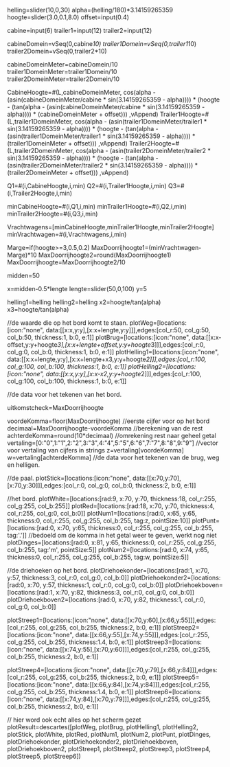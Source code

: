 helling=slider(10,0,30)
alpha=(helling/180)*3.14159265359
hoogte=slider(3.0,0.1,8.0)
offset=input(0.4)

cabine=input(6)
trailer1=input(12)
trailer2=input(12)

cabineDomein=vSeq(0,cabine*10)
trailer1Domein=vSeq(0,trailer1*10)
trailer2Domein=vSeq(0,trailer2*10)

cabineDomeinMeter=cabineDomein/10
trailer1DomeinMeter=trailer1Domein/10
trailer2DomeinMeter=trailer2Domein/10

CabineHoogte=#(L,cabineDomeinMeter, cos(alpha - (asin(cabineDomeinMeter/cabine * sin(3.14159265359 - alpha)))) * (hoogte - (tan(alpha - (asin(cabineDomeinMeter/cabine * sin(3.14159265359 - alpha)))) * (cabineDomeinMeter + offset)))   ,vAppend)
Trailer1Hoogte=#(L,trailer1DomeinMeter, cos(alpha - (asin(trailer1DomeinMeter/trailer1 * sin(3.14159265359 - alpha)))) * (hoogte - (tan(alpha - (asin(trailer1DomeinMeter/trailer1 * sin(3.14159265359 - alpha)))) * (trailer1DomeinMeter + offset)))   ,vAppend)
Trailer2Hoogte=#(L,trailer2DomeinMeter, cos(alpha - (asin(trailer2DomeinMeter/trailer2 * sin(3.14159265359 - alpha)))) * (hoogte - (tan(alpha - (asin(trailer2DomeinMeter/trailer2 * sin(3.14159265359 - alpha)))) * (trailer2DomeinMeter + offset)))   ,vAppend)

Q1=#(i,CabineHoogte,i,min)
Q2=#(i,Trailer1Hoogte,i,min)
Q3=#(i,Trailer2Hoogte,i,min)

minCabineHoogte=#(i,Q1,i,min)
minTrailer1Hoogte=#(i,Q2,i,min)
minTrailer2Hoogte=#(i,Q3,i,min)

Vrachtwagens=[minCabineHoogte,minTrailer1Hoogte,minTrailer2Hoogte]
minVrachtwagen=#(i,Vrachtwagens,i,min)

Marge=if(hoogte>=3,0.5,0.2)
MaxDoorrijhoogte1=(minVrachtwagen-Marge)*10
MaxDoorrijhoogte2=round(MaxDoorrijhoogte1)
MaxDoorrijhoogte=MaxDoorrijhoogte2/10



midden=50

x=midden-0.5*lengte
lengte=slider(50,0,100)
y=5

helling1=helling
helling2=helling
x2=hoogte/tan(alpha)
x3=hoogte/tan(alpha)

 //de waarde die op het bord komt te staan.
plotWeg=[locations:[icon:"none", data:[[x:x,y:y],[x:x+lengte,y:y]]],edges:[col_r:50, col_g:50, col_b:50, thickness:1, b:0, e:1]]
plotBrug=[locations:[icon:"none", data:[[x:x-offset,y:y+hoogte*3],[x:x+lengte+offset,y:y+hoogte*3]]],edges:[col_r:0, col_g:0, col_b:0, thickness:1, b:0, e:1]]
plotHelling1=[locations:[icon:"none", data:[[x:x+lengte,y:y],[x:x+lengte+x3,y:y+hoogte*2]]],edges:[col_r:100, col_g:100, col_b:100, thickness:1, b:0, e:1]]
plotHelling2=[locations:[icon:"none", data:[[x:x,y:y],[x:x-x2,y:y+hoogte*2]]],edges:[col_r:100, col_g:100, col_b:100, thickness:1, b:0, e:1]]

 //de data voor het tekenen van het bord.


uitkomstcheck=MaxDoorrijhoogte

voordeKomma=floor(MaxDoorrijhoogte)
 //eerste cijfer voor op het bord
decimaal=MaxDoorrijhoogte-voordeKomma
 //berekening van de rest
achterdeKomma=round(10*decimaal)
 //omrekening rest naar geheel getal
vertaling=[0:"0",1:"1",2:"2",3:"3",4:"4",5:"5",6:"6",7:"7",8:"8",9:"9"]
 //vector voor vertaling van cijfers in strings
z=vertaling[voordeKomma]
w=vertaling[achterdeKomma]
 //de data voor het tekenen van de brug, weg en helligen.

 //de paal.
plotStick=[locations:[icon:"none", data:[[x:70,y:70],[x:70,y:30]]],edges:[col_r:0, col_g:0, col_b:0, thickness:2, b:0, e:1]]

 //het bord.
plotWhite=[locations:[rad:9, x:70, y:70, thickness:18, col_r:255, col_g:255, col_b:255]]
plotRed=[locations:[rad:18, x:70, y:70, thickness:4, col_r:255, col_g:0, col_b:0]]
plotNum1=[locations:[rad:0, x:65, y:65, thickness:0, col_r:255, col_g:255, col_b:255, tag:z, pointSize:10]]
plotPunt=[locations:[rad:0, x:70, y:65, thickness:0, col_r:255, col_g:255, col_b:255, tag:'.']]
 //bedoeld om de komma in het getal weer te geven, werkt nog niet
plotDinges=[locations:[rad:0, x:81, y:65, thickness:0, col_r:255, col_g:255, col_b:255, tag:'m', pointSize:5]]
plotNum2=[locations:[rad:0, x:74, y:65, thickness:0, col_r:255, col_g:255, col_b:255, tag:w, pointSize:5]]

 //de driehoeken op het bord.
plotDriehoekonder=[locations:[rad:1, x:70, y:57, thickness:3, col_r:0, col_g:0, col_b:0]]
plotDriehoekonder2=[locations:[rad:0, x:70, y:57, thickness:1, col_r:0, col_g:0, col_b:0]]
plotDriehoekboven=[locations:[rad:1, x:70, y:82, thickness:3, col_r:0, col_g:0, col_b:0]]
plotDriehoekboven2=[locations:[rad:0, x:70, y:82, thickness:1, col_r:0, col_g:0, col_b:0]]

plotStreep1=[locations:[icon:"none", data:[[x:70,y:60],[x:66,y:55]]],edges:[col_r:255, col_g:255, col_b:255, thickness:2, b:0, e:1]]
plotStreep2=[locations:[icon:"none", data:[[x:66,y:55],[x:74,y:55]]],edges:[col_r:255, col_g:255, col_b:255, thickness:1.4, b:0, e:1]]
plotStreep3=[locations:[icon:"none", data:[[x:74,y:55],[x:70,y:60]]],edges:[col_r:255, col_g:255, col_b:255, thickness:2, b:0, e:1]]

plotStreep4=[locations:[icon:"none", data:[[x:70,y:79],[x:66,y:84]]],edges:[col_r:255, col_g:255, col_b:255, thickness:2, b:0, e:1]]
plotStreep5=[locations:[icon:"none", data:[[x:66,y:84],[x:74,y:84]]],edges:[col_r:255, col_g:255, col_b:255, thickness:1.4, b:0, e:1]]
plotStreep6=[locations:[icon:"none", data:[[x:74,y:84],[x:70,y:79]]],edges:[col_r:255, col_g:255, col_b:255, thickness:2, b:0, e:1]]

 // hier word ook echt alles op het scherm gezet
plotResult=descartes([plotWeg, plotBrug, plotHelling1, plotHelling2, plotStick, plotWhite, plotRed, plotNum1, plotNum2, plotPunt, plotDinges, plotDriehoekonder, plotDriehoekonder2, plotDriehoekboven, plotDriehoekboven2, plotStreep1, plotStreep2, plotStreep3, plotStreep4, plotStreep5, plotStreep6])

